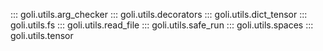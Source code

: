 ::: goli.utils.arg_checker
::: goli.utils.decorators
::: goli.utils.dict_tensor
::: goli.utils.fs
::: goli.utils.read_file
::: goli.utils.safe_run
::: goli.utils.spaces
::: goli.utils.tensor
